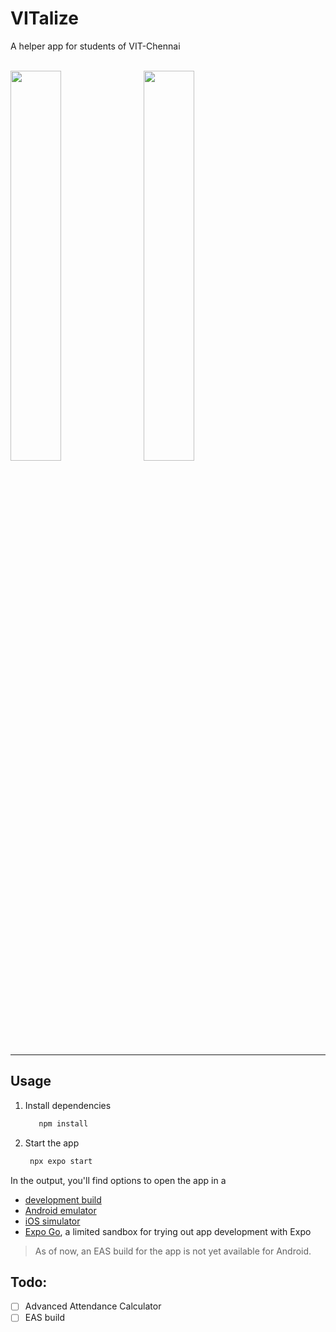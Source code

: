 # VITalize
A helper app for students of VIT-Chennai <br/><br/>

<img height="40%" width="40%" src="https://github.com/user-attachments/assets/e65ed010-d712-40e5-86b2-1a7e813229f2" />
&nbsp;
<img height="40%" width="40%" src="https://github.com/user-attachments/assets/dac2d606-01e2-4809-b6e3-f49e85a2fdf4"/>

<hr>

## Usage
1. Install dependencies
   ```bash
      npm install 
   ```
2. Start the app

   ```bash
    npx expo start
   ```

In the output, you'll find options to open the app in a

- [development build](https://docs.expo.dev/develop/development-builds/introduction/)
- [Android emulator](https://docs.expo.dev/workflow/android-studio-emulator/)
- [iOS simulator](https://docs.expo.dev/workflow/ios-simulator/)
- [Expo Go](https://expo.dev/go), a limited sandbox for trying out app development with Expo

> As of now, an EAS build for the app is not yet available for Android. 

## Todo:
- [ ] Advanced Attendance Calculator
- [ ] EAS build 
